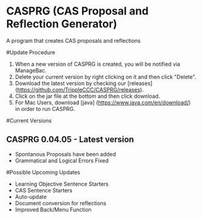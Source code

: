 # CASPRG (CAS Proposal and Reflection Generator)
A program that creates CAS proposals and reflections

#Update Procedure
1. When a new version of CASPRG is created, you will be notified via ManageBac.
2. Delete your current version by right clicking on it and then click "Delete".
3. Download the latest version by checking our [releases] (https://github.com/TrippleCCC/CASPRG/releases).
4. Click on the jar file at the bottom and then click download.
5. For Mac Users, download [java] (https://www.java.com/en/download/) in order to run CASPRG.

#Current Versions

CASPRG 0.04.05 - Latest version
--------------------------------
* Spontanous Proposals have been added
* Grammatical and Logical Errors Fixed

#Possible Upcoming Updates
* Learning Objective Sentence Starters
* CAS Sentence Starters
* Auto-update
* Document conversion for reflections
* Improved Back/Menu Function
